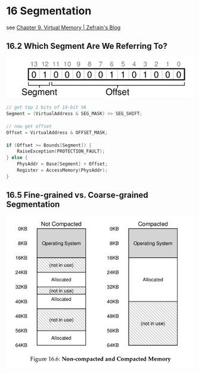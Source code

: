 # 16 Segmentation

see [Chapter 9. Virtual Memory | Zefrain's Blog](https://zefrain.github.io/docs/category/TOC/computer/system/csapp/part2/ch09#994-fragmentation) 

## 16.2 Which Segment Are We Referring To?

![image-20230312014428713](./ch16.assets/image-20230312014428713.png)

```c
// get top 2 bits of 14-bit VA
Segment = (VirtualAddress & SEG_MASK) >> SEG_SHIFT;

// now get offset
Offset = VirtualAddress & OFFSET_MASK;

if (Offset >= Bounds[Segment]) {
    RaiseException(PROTECTION_FAULT);
} else {
    PhysAddr = Base[Segment] + Offset;
    Register = AccessMemory(PhysAddr);
}
```


## 16.5 Fine-grained vs. Coarse-grained Segmentation

![image-20230312015310284](./ch16.assets/image-20230312015310284.png)



